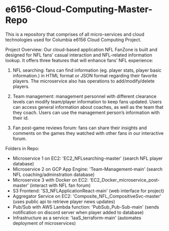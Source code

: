 # e6156-Cloud-Computing-Master-Repo
This is a repository that comprises of all micro-services and cloud technologies used for Columbia e6156 Cloud Computing Project.

Project Overview:
Our cloud-based application NFL FanZone is built and designed for NFL fans' casual interaction and NFL-related information lookup. It offers three features that will enhance fans’ NFL experience:

1. NFL searching: fans can find information (eg. player stats, player basic information.) in HTML format or JSON format regarding their favorite players. The microservice also has operations to add/modify/delete players. 

2. Team management: management personnel with different clearance levels can modify team/player information to keep fans updated. 
Users can access general information about coaches, as well as the team that they coach. Users can use the management person’s information with their id.

3. Fan post-game reviews forum: fans can share their insights and comments on the games they watched with other fans in our interactive forum. 

Folders in Repo:

* Microservice 1 on EC2: 'EC2_NFLsearching-master' (search NFL player database)
* Microservice 2 on GCP App Engine: 'Team-Management-main' (search NFL coaching/adminstration database)
* Microservice 3 with Docker on EC2: 'EC2_Docker_microservice_post-master' (interact with NFL fan forum)
* S3 Frontend: 'S3_NFLApplicationReact-main' (web interface for project)
* Aggregator Service on EC2: 'Composite_NFL_CompositiveSvc-master' (uses public api to retrieve player news updates)
* Pub/Sub with AWS Lambda function: 'PubSub_Pub-Sub-main' (sends notification on discord server when player added to database)
* Infrastructure as a service: 'IaaS_terraform-main' (automates deployment of microservices)

